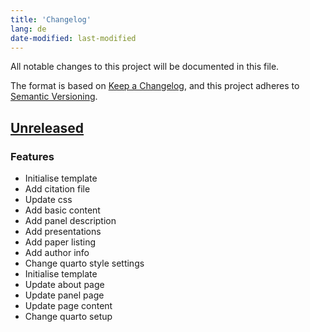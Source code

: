 ```yaml
---
title: 'Changelog'
lang: de
date-modified: last-modified
---
```


All notable changes to this project will be documented in this file.

The format is based on [Keep a Changelog](https://keepachangelog.com/en/1.0.0/),
and this project adheres to [Semantic Versioning](https://semver.org/spec/v2.0.0.html).

## [Unreleased](https://github.com/mtwente/geschichtstage25/compare/...HEAD)

### Features

- Initialise template
- Add citation file
- Update css
- Add basic content
- Add panel description
- Add presentations
- Add paper listing
- Add author info
- Change quarto style settings
- Initialise template
- Update about page
- Update panel page
- Update page content
- Change quarto setup

<!-- generated by git-cliff -->

